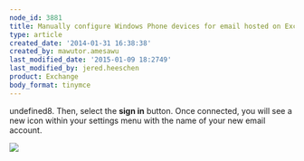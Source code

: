 ```yaml
---
node_id: 3881
title: Manually configure Windows Phone devices for email hosted on Exchange 2013
type: article
created_date: '2014-01-31 16:38:38'
created_by: mawutor.amesawu
last_modified_date: '2015-01-09 18:2749'
last_modified_by: jered.heeschen
product: Exchange
body_format: tinymce
---
```


undefined8. Then, select the **sign in** button. Once connected, you will see a
new icon within your settings menu with the name of your new email
account.

![](http://www.rackspace.com/knowledge_center/sites/default/files/field/image/image007_2.png)

